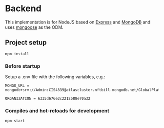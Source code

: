 # Backend

This implementation is for NodeJS based on [Express](https://expressjs.com/) and [MongoDB](https://www.mongodb.com/) and uses [mongoose](https://mongoosejs.com/) as the ODM.

## Project setup
```
npm install
```

### Before startup 
Setup a .env file with the following variables, e.g.:

```
MONGO_URL = mongodb+srv://Admin:CIS4339@atlascluster.nftbill.mongodb.net/GlobalPlatform

ORGANIZATION = 6335d676e3c2212588e70a32
```

### Compiles and hot-reloads for development
```
npm start
```
